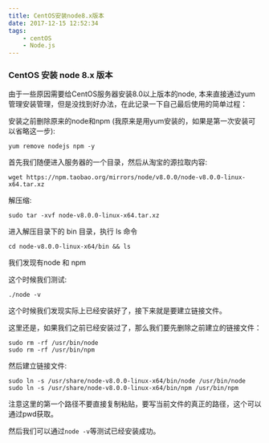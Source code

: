 ```yaml
---
title: CentOS安装node8.x版本
date: 2017-12-15 12:52:34
tags:
    - centOS
    - Node.js
---
```

### CentOS 安装 node 8.x 版本

由于一些原因需要给CentOS服务器安装8.0以上版本的node, 本来直接通过yum管理安装管理，但是没找到好办法，在此记录一下自己最后使用的简单过程：

安装之前删除原来的node和npm (我原来是用yum安装的，如果是第一次安装可以省略这一步):

```
yum remove nodejs npm -y
```

首先我们随便进入服务器的一个目录，然后从淘宝的源拉取内容:

```
wget https://npm.taobao.org/mirrors/node/v8.0.0/node-v8.0.0-linux-x64.tar.xz 
```

解压缩:

```
sudo tar -xvf node-v8.0.0-linux-x64.tar.xz 
```

进入解压目录下的 bin 目录，执行 ls 命令

```
cd node-v8.0.0-linux-x64/bin && ls 
```

我们发现有node 和 npm

这个时候我们测试:

```
./node -v
```

这个时候我们发现实际上已经安装好了，接下来就是要建立链接文件。

这里还是，如果我们之前已经安装过了，那么我们要先删除之前建立的链接文件：

```
sudo rm -rf /usr/bin/node
sudo rm -rf /usr/bin/npm
```

然后建立链接文件:

```
sudo ln -s /usr/share/node-v8.0.0-linux-x64/bin/node /usr/bin/node
sudo ln -s /usr/share/node-v8.0.0-linux-x64/bin/npm /usr/bin/npm
```

注意这里的第一个路径不要直接复制粘贴，要写当前文件的真正的路径，这个可以通过pwd获取。

然后我们可以通过`node -v`等测试已经安装成功。
